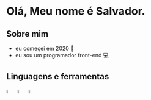<h1>Olá, Meu nome é Salvador.</h1>

<h2>Sobre mim</h2>

<ul class="about">
  <li>eu começei em 2020 🚀</li> 
  <li>eu sou um programador front-end 💻</li>
  </ul>
  
  <h2>Linguagens e ferramentas</h2>
  
  <img src="https://i.imgur.com/GlaJP8v.png" width="5%"> <img src="https://i.imgur.com/DcUMqa1.png" width="5%"> <img src="https://i.imgur.com/VANqrrh.png" width="5%">
 
